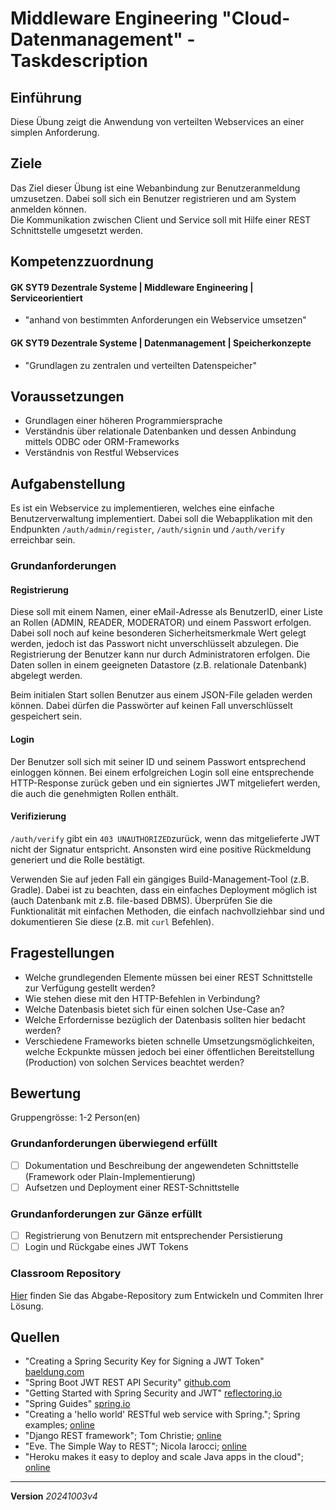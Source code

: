 # Middleware Engineering "Cloud-Datenmanagement" - Taskdescription

## Einführung
Diese Übung zeigt die Anwendung von verteilten Webservices an einer simplen Anforderung.

## Ziele
Das Ziel dieser Übung ist eine Webanbindung zur Benutzeranmeldung umzusetzen. Dabei soll sich ein Benutzer registrieren und am System anmelden können.  
Die Kommunikation zwischen Client und Service soll mit Hilfe einer REST Schnittstelle umgesetzt werden.

## Kompetenzzuordnung
#### GK SYT9 Dezentrale Systeme | Middleware Engineering | Serviceorientiert
* "anhand von bestimmten Anforderungen ein Webservice umsetzen"
#### GK SYT9 Dezentrale Systeme | Datenmanagement | Speicherkonzepte
* "Grundlagen zu zentralen und verteilten Datenspeicher"

## Voraussetzungen
+ Grundlagen einer höheren Programmiersprache
+ Verständnis über relationale Datenbanken und dessen Anbindung mittels ODBC oder ORM-Frameworks
+ Verständnis von Restful Webservices

## Aufgabenstellung
Es ist ein Webservice zu implementieren, welches eine einfache Benutzerverwaltung implementiert. Dabei soll die Webapplikation mit den Endpunkten `/auth/admin/register`, `/auth/signin` und `/auth/verify` erreichbar sein.

### Grundanforderungen

#### Registrierung
Diese soll mit einem Namen, einer eMail-Adresse als BenutzerID, einer Liste an Rollen (ADMIN, READER, MODERATOR) und einem Passwort erfolgen. Dabei soll noch auf keine besonderen Sicherheitsmerkmale Wert gelegt werden, jedoch ist das Passwort nicht unverschlüsselt abzulegen. Die Registrierung der Benutzer kann nur durch Administratoren erfolgen. Die Daten sollen in einem geeigneten Datastore (z.B. relationale Datenbank) abgelegt werden.

Beim initialen Start sollen Benutzer aus einem JSON-File geladen werden können. Dabei dürfen die Passwörter auf keinen Fall unverschlüsselt gespeichert sein.

#### Login
Der Benutzer soll sich mit seiner ID und seinem Passwort entsprechend einloggen können. Bei einem erfolgreichen Login soll eine entsprechende HTTP-Response zurück geben und ein signiertes JWT mitgeliefert werden, die auch die genehmigten Rollen enthält.

#### Verifizierung
`/auth/verify` gibt ein `403 UNAUTHORIZED`zurück, wenn das mitgelieferte JWT nicht der Signatur entspricht. Ansonsten wird eine positive Rückmeldung generiert und die Rolle bestätigt.


Verwenden Sie auf jeden Fall ein gängiges Build-Management-Tool (z.B. Gradle). Dabei ist zu beachten, dass ein einfaches Deployment möglich ist (auch Datenbank mit z.B. file-based DBMS). Überprüfen Sie die Funktionalität mit einfachen Methoden, die einfach nachvollziehbar sind und dokumentieren Sie diese (z.B. mit `curl` Befehlen).

## Fragestellungen
* Welche grundlegenden Elemente müssen bei einer REST Schnittstelle zur Verfügung gestellt werden?
* Wie stehen diese mit den HTTP-Befehlen in Verbindung?
* Welche Datenbasis bietet sich für einen solchen Use-Case an?
* Welche Erfordernisse bezüglich der Datenbasis sollten hier bedacht werden?
* Verschiedene Frameworks bieten schnelle Umsetzungsmöglichkeiten, welche Eckpunkte müssen jedoch bei einer öffentlichen Bereitstellung (Production) von solchen Services beachtet werden?

## Bewertung
Gruppengrösse: 1-2 Person(en)
### Grundanforderungen **überwiegend erfüllt**
- [ ] Dokumentation und Beschreibung der angewendeten Schnittstelle (Framework oder Plain-Implementierung)
- [ ] Aufsetzen und Deployment einer REST-Schnittstelle
### Grundanforderungen **zur Gänze erfüllt**
- [ ] Registrierung von Benutzern mit entsprechender Persistierung
- [ ] Login und Rückgabe eines JWT Tokens

### Classroom Repository
[Hier](https://classroom.github.com/a/Hx_yUMet) finden Sie das Abgabe-Repository zum Entwickeln und Commiten Ihrer Lösung.

## Quellen
* "Creating a Spring Security Key for Signing a JWT Token" [baeldung.com](https://www.baeldung.com/spring-security-sign-jwt-token)
* "Spring Boot JWT REST API Security" [github.com](https://github.com/caglayantolga/springboot-role-based-jwt-security-rest-api)
* "Getting Started with Spring Security and JWT" [reflectoring.io](https://reflectoring.io/spring-security-jwt/)
* "Spring Guides" [spring.io](https://spring.io/guides)
* "Creating a 'hello world' RESTful web service with Spring."; Spring examples; [online](https://github.com/spring-guides/gs-rest-service)
* "Django REST framework"; Tom Christie; [online](http://www.django-rest-framework.org/)
* "Eve. The Simple Way to REST"; Nicola Iarocci; [online](http://python-eve.org/)
* "Heroku makes it easy to deploy and scale Java apps in the cloud"; [online](https://www.heroku.com)

---
**Version** *20241003v4*
